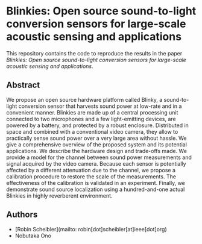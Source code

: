 Blinkies: Open source sound-to-light conversion sensors for large-scale acoustic sensing and applications
=========================================================================================================

This repository contains the code to reproduce the results in the paper *Blinkies: Open source sound-to-light conversion sensors for large-scale acoustic sensing and applications*.

Abstract
--------

We propose an open source hardware platform called Blinky, a sound-to-light conversion sensor that harvests sound power at low-rate and in a convenient manner.
Blinkies are made up of a central processing unit connected to two microphones and a few light-emitting devices, are powered by a battery, and protected by a robust enclosure.
Distributed in space and combined with a conventional video camera, they allow to practically sense sound power over a very large area without hassle.
We give a comprehensive overview of the proposed system and its potential applications.
We describe the hardware design and trade-offs made.
We provide a model for the channel between sound power measurements and signal acquired by the video camera.
Because each sensor is potentially affected by a different attenuation due to the channel, we propose a calibration procedure to restore the scale of the measurements.
The effectiveness of the calibration is validated in an experiment.
Finally, we demonstrate sound source localization using a hundred-and-one actual Blinkies in highly reverberent environment.

Authors
-------

* [Robin Scheibler](mailto: robin[dot]scheibler[at]ieee[dot]org)
* Nobutaka Ono
